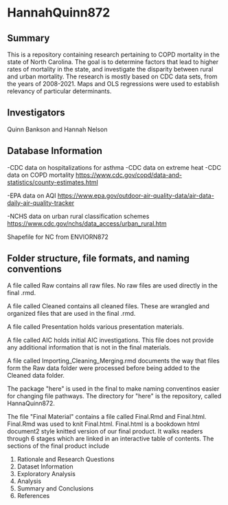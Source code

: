 # HannahQuinn872

## Summary

This is a repository containing research pertaining to COPD mortality in the state of North Carolina. The goal is to determine factors that lead to higher rates of mortality in the state, and investigate the disparity between rural and urban mortality. The research is mostly based on CDC data sets, from the years of 2008-2021. Maps and OLS regressions were used to establish relevancy of particular determinants. 


## Investigators

Quinn Bankson and Hannah Nelson

## Database Information

-CDC data on hospitalizations for asthma
-CDC data on extreme heat
-CDC data on COPD mortality
https://www.cdc.gov/copd/data-and-statistics/county-estimates.html 

-EPA data on AQI
https://www.epa.gov/outdoor-air-quality-data/air-data-daily-air-quality-tracker

-NCHS data on urban rural classification schemes
https://www.cdc.gov/nchs/data_access/urban_rural.htm

Shapefile for NC from ENVIORN872

## Folder structure, file formats, and naming conventions 

A file called Raw contains all raw files. No raw files are used directly in the final .rmd.

A file called Cleaned contains all cleaned files. These are wrangled and organized files that are used in the final .rmd. 

A file called Presentation holds various presentation materials. 

A file called AIC holds initial AIC investigations. This file does not provide any additional information that is not in the final materials. 

A file called Importing_Cleaning_Merging.rmd documents the way that files form the Raw data folder were processed before being added to the Cleaned data folder. 

The package "here" is used in the final to make naming conventinos easier for changing file pathways. The directory for "here" is the repository, called HannaQuinn872. 

The file "Final Material" contains a file called Final.Rmd and Final.html. Final.Rmd was used to knit Final.html. Final.html is a bookdown html document2 style knitted version of our final product. It walks readers through 6 stages which are linked in an interactive table of contents. The sections of the final product include 
1. Rationale and Research Questions
2. Dataset Information
3. Exploratory Analysis
4. Analysis
5. Summary and Conclusions
6. References

